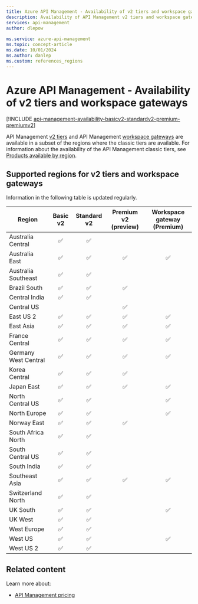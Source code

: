 ```yaml
---
title: Azure API Management - Availability of v2 tiers and workspace gateways
description: Availability of API Management v2 tiers and workspace gateways in Azure regions. This information supplements product availability by region. 
services: api-management
author: dlepow
 
ms.service: azure-api-management
ms.topic: concept-article
ms.date: 10/01/2024
ms.author: danlep
ms.custom: references_regions
---
```


# Azure API Management - Availability of v2 tiers and workspace gateways

[!INCLUDE [api-management-availability-basicv2-standardv2-premium-premiumv2](../../includes/api-management-availability-basicv2-standardv2-premium-premiumv2.md)]

API Management [v2 tiers](v2-service-tiers-overview.md) and API Management [workspace gateways](workspaces-overview.md#workspace-gateway) are available in a subset of the regions where the classic tiers are available. For information about the availability of the API Management classic tiers, see [Products available by region](https://azure.microsoft.com/global-infrastructure/services/).


## Supported regions for v2 tiers and workspace gateways

Information in the following table is updated regularly. 


| Region | Basic v2 | Standard v2 | Premium v2 (preview) | Workspace gateway (Premium) | 
|-----|:---:|:---:|:---:|:---:|
| Australia Central | ✅ | ✅ | | |
| Australia East | ✅ | ✅ | ✅ | ✅ |
| Australia Southeast | ✅ | ✅ | | |
| Brazil South | ✅ | ✅ | ✅ |  |
| Central India  | ✅ | ✅ | |  |
| Central US  | |  | ✅ |  |
| East US 2 | ✅ | ✅ | ✅ | ✅ |
| East Asia | ✅ | ✅ | ✅ | ✅ |
| France Central  | ✅ | ✅ | ✅ | ✅ |
| Germany West Central  | ✅ | ✅ | ✅ | ✅ |
| Korea Central | ✅ | ✅ | ✅ | | 
| Japan East | ✅ | ✅ | ✅ | ✅ |
| North Central US | ✅ | ✅ |  | ✅ |
| North Europe | ✅ | ✅ | | ✅ |
| Norway East | ✅ | ✅ | ✅ | |
| South Africa North | ✅ | ✅ | |  |
| South Central US | ✅ | ✅ |  |  |
| South India | ✅ | ✅ |  |  |
| Southeast Asia | ✅ | ✅ | ✅ | ✅ |
| Switzerland North | ✅ |✅ | | |
| UK South | ✅  | ✅ | | ✅ |
| UK West | ✅  | ✅ | | |
| West Europe  | ✅ | ✅ |  |  |
| West US | ✅ | ✅ | | ✅ |
| West US 2 | ✅ | ✅ | | |


## Related content

Learn more about:

* [API Management pricing](https://aka.ms/apimpricing)
